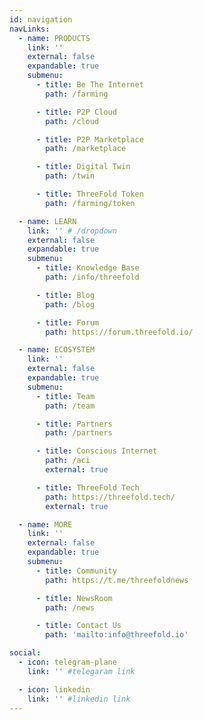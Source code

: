 ```yaml
---
id: navigation
navLinks:
  - name: PRODUCTS
    link: ''
    external: false
    expandable: true
    submenu:
      - title: Be The Internet
        path: /farming

      - title: P2P Cloud
        path: /cloud

      - title: P2P Marketplace
        path: /marketplace

      - title: Digital Twin
        path: /twin

      - title: ThreeFold Token
        path: /farming/token

  - name: LEARN
    link: '' # /dropdown
    external: false
    expandable: true
    submenu:
      - title: Knowledge Base
        path: /info/threefold

      - title: Blog
        path: /blog

      - title: Forum
        path: https://forum.threefold.io/

  - name: ECOSYSTEM
    link: ''
    external: false
    expandable: true
    submenu:
      - title: Team
        path: /team

      - title: Partners
        path: /partners

      - title: Conscious Internet
        path: /aci
        external: true

      - title: ThreeFold Tech
        path: https://threefold.tech/
        external: true

  - name: MORE
    link: ''
    external: false
    expandable: true
    submenu:
      - title: Community
        path: https://t.me/threefoldnews

      - title: NewsRoom
        path: /news

      - title: Contact Us
        path: 'mailto:info@threefold.io'

social:
  - icon: telegram-plane
    link: '' #telegaram link

  - icon: linkedin
    link: '' #linkedin link
---
```

